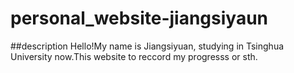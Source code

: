 # personal_website-jiangsiyaun
##description
Hello!My name is Jiangsiyuan, studying in Tsinghua University now.This website to reccord my progresss or sth.
